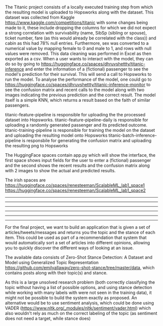 The Titanic project consists of a locally executed training step from which the resulting model is uploaded to Hopsworks along with the dataset. This dataset was collected from Kaggle https://www.kaggle.com/competitions/titanic with some changes being made to it, these include dropping the columns for which we did not expect a strong correlation with survivability (name, SibSp (sibling or spouse), ticket number, fare (as this would already be correlated with the class)) and cabin as this had 78% null entries. Furthermore, sex was converted to a numerical value by mapping female to 0 and male to 1, and rows with null values were removed. This data cleaning was performed in Excel as then exported as a csv. 
When a user wants to interact with the model, they can do so by going to https://huggingface.co/spaces/dhruvshettty/titanic-inference and enter the information of a (fictional) passenger to see the model's prediction for their survival. This will send a call to Hopsworks to run the model.
To analyse the performance of the model, one could go to https://huggingface.co/spaces/dhruvshettty/titanic-inference-monitor to see the confusion matrix and recent calls to the model along with two images indicating the previous prediction and the correct result.
The model itself is a simple KNN, which returns a result based on the faith of similar passengers.

titanic-feature-pipeline is responsible for uploading the the processed dataset into Hopsworks.
titanic-feature-pipeline-daily is responsible for uploading a randomly generated passenger and its predicted outcome.
titanic-training-pipeline is responsible for training the model on the dataset and uploading the resulting model onto Hopsworks
titanic-batch-inference-pipeline is responsbile for generating the confusion matrix and uploading the resulting png to Hopsworks 

The HuggingFace spaces contain app.py which will show the interface, the first space shows input fields for the user to enter a (fictional) passenger and the second shows the recent results and the confusion matrix along with 2 images to show the actual and predicted results.

The irish spaces are
https://huggingface.co/spaces/renesteeman/ScalableML_lab1_space1
https://huggingface.co/spaces/renesteeman/ScalableML_lab1_space2

--------------------------------------------------------------------------------------------------------------------------------------------------------------------------
--------------------------------------------------------------------------------------------------------------------------------------------------------------------------
--------------------------------------------------------------------------------------------------------------------------------------------------------------------------





--------------------------------------------------------------------------------------------------------------------------------------------------------------------------
--------------------------------------------------------------------------------------------------------------------------------------------------------------------------
--------------------------------------------------------------------------------------------------------------------------------------------------------------------------

For the final project, we want to build an application that is given a set of articles/tweets/messages and returns you the topic and the stance of each item. This could be used as part of a recommendation that system that would automatically sort a set of articles into different opinions, allowing you to quickly discover the different ways of looking at an issue.

The available data consists of Zero-Shot Stance Detection: A Dataset and Model using Generalized Topic Representation https://github.com/emilyallaway/zero-shot-stance/tree/master/data, which contains posts along with their topic(s) and stance. 

As this is a large unsolved research problem (both correctly classifying the topic without having a list of possible options, and using stance detection while working with many labels with were not seen in the training data), it might not be possible to build the system exactly as proposed. An alternative would be to use sentiment analysis, which could be done using VADER (https://www.nltk.org/_modules/nltk/sentiment/vader.html) which also wouldn't rely as much on the correct labeling of the topic (as sentiment does not need a target, while stance does)

 

